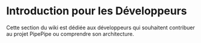 # Introduction pour les Développeurs

Cette section du wiki est dédiée aux développeurs qui souhaitent contribuer au projet PipePipe ou comprendre son architecture.
